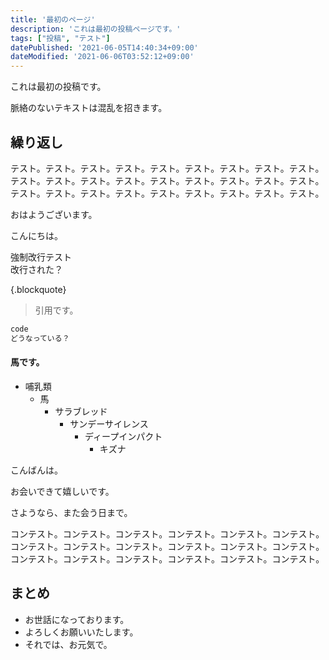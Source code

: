 ```yaml
---
title: '最初のページ'
description: 'これは最初の投稿ページです。'
tags: ["投稿", "テスト"]
datePublished: '2021-06-05T14:40:34+09:00'
dateModified: '2021-06-06T03:52:12+09:00'
---
```


これは最初の投稿です。

脈絡のないテキストは混乱を招きます。

## 繰り返し 

テスト。テスト。テスト。テスト。テスト。テスト。テスト。テスト。テスト。テスト。テスト。テスト。テスト。テスト。テスト。テスト。テスト。テスト。テスト。テスト。テスト。テスト。テスト。テスト。テスト。テスト。テスト。

おはようございます。

こんにちは。

強制改行テスト  
改行された？


{.blockquote}
> 引用です。
>

``` go
code 
どうなっている？
```

#### 馬です。

- 哺乳類
    - 馬
      - サラブレッド
        - サンデーサイレンス
          - ディープインパクト
            - キズナ

こんばんは。

お会いできて嬉しいです。

さようなら、また会う日まで。

コンテスト。コンテスト。コンテスト。コンテスト。コンテスト。コンテスト。コンテスト。コンテスト。コンテスト。コンテスト。コンテスト。コンテスト。コンテスト。コンテスト。コンテスト。コンテスト。コンテスト。コンテスト。

## まとめ

- お世話になっております。 
- よろしくお願いいたします。
- それでは、お元気で。

